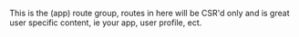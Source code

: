 This is the (app) route group, routes in here will be CSR'd only and is great user specific
content, ie your app, user profile, ect.
